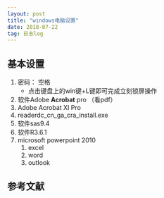 ```yaml
---
layout: post
title: "windows电脑设置"
date: 2018-07-22
tag: 日志log
---
```










##  基本设置





1. 密码： 空格
   - 点击键盘上的win键+L键即可完成立刻锁屏操作
2. 软件Adobe **Acrobat** pro （看pdf）
3. Adobe Acrobat XI Pro
4. readerdc_cn_ga_cra_install.exe
5. 软件sas9.4
6. 软件R3.6.1
7. microsoft powerpoint 2010
   1. excel
   2. word
   3. outlook









## 参考文献

